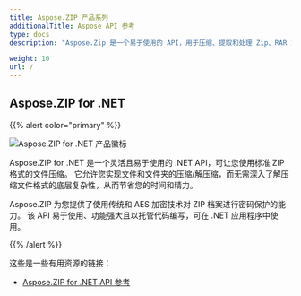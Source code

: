 ```yaml
---
title: Aspose.ZIP 产品系列
additionalTitle: Aspose API 参考
type: docs
description: "Aspose.Zip 是一个易于使用的 API，用于压缩、提取和处理 Zip、RAR 或 7Zip 格式的压缩文件。 使用 ZipCrypto 或 AES128、192 和 AES256 应用加密。"

weight: 10
url: /
---
```


## Aspose.ZIP for .NET

{{% alert color="primary" %}} 

![Aspose.ZIP for .NET 产品徽标](home_1.png)


Aspose.ZIP for .NET 是一个灵活且易于使用的 .NET API，可让您使用标准 ZIP 格式的文件压缩。 它允许您实现文件和文件夹的压缩/解压缩，而无需深入了解压缩文件格式的底层复杂性，从而节省您的时间和精力。

Aspose.ZIP 为您提供了使用传统和 AES 加密技术对 ZIP 档案进行密码保护的能力。 该 API 易于使用、功能强大且以托管代码编写，可在 .NET 应用程序中使用。

{{% /alert %}} 

这些是一些有用资源的链接：
- [Aspose.ZIP for .NET API 参考](/zip/net/)